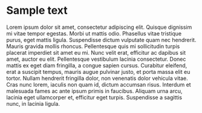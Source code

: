 # Sample text

Lorem ipsum dolor sit amet, consectetur adipiscing elit. Quisque dignissim mi vitae tempor egestas. Morbi ut mattis odio. Phasellus vitae tristique purus, eget mattis ligula. Suspendisse dictum vulputate quam nec hendrerit. Mauris gravida mollis rhoncus. Pellentesque quis mi sollicitudin turpis placerat imperdiet sit amet eu mi. Nunc velit erat, efficitur ac dapibus sit amet, auctor eu elit. Pellentesque vestibulum lacinia consectetur. Donec mattis ex eget diam fringilla, a congue sapien cursus. Curabitur eleifend, erat a suscipit tempus, mauris augue pulvinar justo, et porta massa elit eu tortor. Nullam hendrerit fringilla dolor, non venenatis dolor vehicula vitae. Cras nunc lorem, iaculis non quam id, dictum accumsan risus. Interdum et malesuada fames ac ante ipsum primis in faucibus. Aliquam urna arcu, lacinia eget ullamcorper et, efficitur eget turpis. Suspendisse a sagittis nunc, in lacinia ligula.